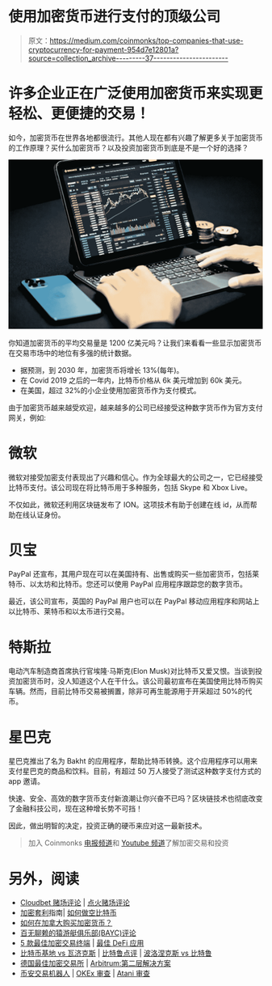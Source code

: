 # 使用加密货币进行支付的顶级公司

> 原文：<https://medium.com/coinmonks/top-companies-that-use-cryptocurrency-for-payment-954d7e12801a?source=collection_archive---------37----------------------->

# 许多企业正在广泛使用加密货币来实现更轻松、更便捷的交易！

如今，加密货币在世界各地都很流行。其他人现在都有兴趣了解更多关于加密货币的工作原理？买什么加密货币？以及投资加密货币到底是不是一个好的选择？

![](img/1fd56ec9fe148b78522c47a59bfc546c.png)

你知道加密货币的平均交易量是 1200 亿美元吗？让我们来看看一些显示加密货币在交易市场中的地位有多强的统计数据。

*   据预测，到 2030 年，加密货币将增长 13%(每年)。
*   在 Covid 2019 之后的一年内，比特币价格从 6k 美元增加到 60k 美元。
*   在美国，超过 32%的小企业使用加密货币作为支付模式。

由于加密货币越来越受欢迎，越来越多的公司已经接受这种数字货币作为官方支付网关，例如:

# 微软

微软对接受加密支付表现出了兴趣和信心。作为全球最大的公司之一，它已经接受比特币支付。该公司现在将比特币用于多种服务，包括 Skype 和 Xbox Live。

不仅如此，微软还利用区块链发布了 ION。这项技术有助于创建在线 id，从而帮助在线认证身份。

# 贝宝

PayPal 还宣布，其用户现在可以在美国持有、出售或购买一些加密货币，包括莱特币、以太坊和比特币。您还可以使用 PayPal 应用程序跟踪您的数字货币。

最近，该公司宣布，英国的 PayPal 用户也可以在 PayPal 移动应用程序和网站上以比特币、莱特币和以太币进行交易。

# 特斯拉

电动汽车制造商首席执行官埃隆·马斯克(Elon Musk)对比特币又爱又恨。当谈到投资加密货币时，没人知道这个人在干什么。该公司最初宣布在美国使用比特币购买车辆。然而，目前比特币交易被搁置，除非可再生能源用于开采超过 50%的代币。

# 星巴克

星巴克推出了名为 Bakht 的应用程序，帮助比特币转换。这个应用程序可以用来支付星巴克的商品和饮料。目前，有超过 50 万人接受了测试这种数字支付方式的 app 邀请。

快速、安全、高效的数字货币支付新浪潮让你兴奋不已吗？区块链技术也彻底改变了金融科技公司，现在这种增长势不可挡！

因此，做出明智的决定，投资正确的硬币来应对这一最新技术。

> 加入 Coinmonks [电报频道](https://t.me/coincodecap)和 [Youtube 频道](https://www.youtube.com/c/coinmonks/videos)了解加密交易和投资

# 另外，阅读

*   [Cloudbet 赌场评论](https://coincodecap.com/cloudbet-casino-review) | [点火赌场评论](https://coincodecap.com/ignition-casino-review)
*   [加密套利](/coinmonks/crypto-arbitrage-guide-how-to-make-money-as-a-beginner-62bfe5c868f6)指南| [如何做空比特币](/coinmonks/how-to-short-bitcoin-568a2d0b4ae5)
*   [如何在加拿大购买加密货币？](https://coincodecap.com/how-to-buy-cryptocurrency-in-canada)
*   [百无聊赖的猿游艇俱乐部(BAYC)评论](https://coincodecap.com/bored-ape-yacht-club-bayc-review)
*   [5 款最佳加密交易终端](https://coincodecap.com/crypto-trading-terminals) | [最佳 DeFi 应用](https://coincodecap.com/best-defi-apps)
*   [比特币基地 vs 瓦济克斯](https://coincodecap.com/coinbase-vs-wazirx) | [比特鲁点评](https://coincodecap.com/bitrue-review) | [波洛涅克斯 vs 比特鲁](https://coincodecap.com/poloniex-vs-bittrex)
*   [德国最佳加密交易所](https://coincodecap.com/crypto-exchanges-in-germany) | [Arbitrum:第二层解决方案](https://coincodecap.com/arbitrum)
*   [币安交易机器人](/coinmonks/binance-trading-bots-d0d57bb62c4c) | [OKEx 审查](/coinmonks/okex-review-6b369304110f) | [Atani 审查](https://coincodecap.com/atani-review)